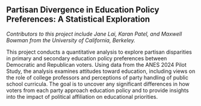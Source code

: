 ## Partisan Divergence in Education Policy Preferences: A Statistical Exploration
*Contributors to this project include Jane Lai, Karan Patel, and Maxwell Bowman from the University of California, Berkeley.*

This project conducts a quantitative analysis to explore partisan disparities in primary and secondary education policy preferences between Democratic and Republican voters. Using data from the ANES 2024 Pilot Study, the analysis examines attitudes toward education, including views on the role of college professors and perceptions of party handling of public school curricula. The goal is to uncover any significant differences in how voters from each party approach education policy and to provide insights into the impact of political affiliation on educational priorities.
